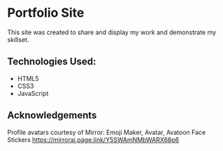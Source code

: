 # Portfolio Site

This site was created to share and display my work and demonstrate my skillset. 


## Technologies Used:

- HTML5
- CSS3
- JavaScript

## Acknowledgements

Profile avatars courtesy of Mirror: Emoji Maker, Avatar, Avatoon Face Stickers https://mirrorai.page.link/Y5SWAmNMbWARX68p6